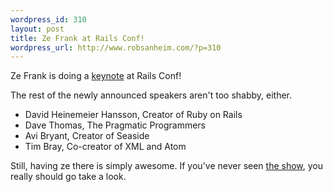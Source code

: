 ```yaml
--- 
wordpress_id: 310
layout: post
title: Ze Frank at Rails Conf!
wordpress_url: http://www.robsanheim.com/?p=310
---
```

Ze Frank is doing a <a href="http://conferences.oreillynet.com/cs/rails2007/view/e_spkr/3585">keynote</a> at Rails Conf!

The rest of the newly announced speakers aren't too shabby, either.

<ul><li>David Heinemeier Hansson, Creator of Ruby on Rails</li>
<li>Dave Thomas, The Pragmatic Programmers</li>
<li>Avi Bryant, Creator of Seaside</li>
<li>Tim Bray, Co-creator of XML and Atom</li>
</ul>

Still, having ze there is simply awesome.  If you've never seen <a href="http://www.zefrank.com/theshow/">the show</a>, you really should go take a look.
